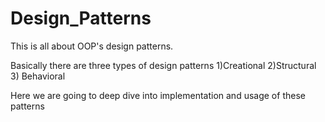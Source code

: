 # Design_Patterns

This is all about OOP's design patterns.

Basically there are three types of design patterns 1)Creational 2)Structural 3) Behavioral

Here we are going to deep dive into implementation and usage of these patterns
